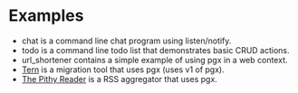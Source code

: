 # Examples

* chat is a command line chat program using listen/notify.
* todo is a command line todo list that demonstrates basic CRUD actions.
* url_shortener contains a simple example of using pgx in a web context.
* [Tern](https://github.com/iguanito/tern) is a migration tool that uses pgx (uses v1 of pgx).
* [The Pithy Reader](https://github.com/iguanito/tpr) is a RSS aggregator that uses pgx.
